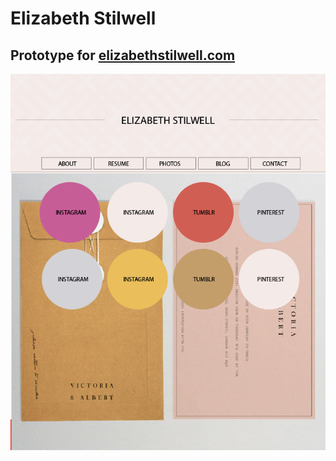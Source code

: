 # Elizabeth Stilwell
## Prototype for [elizabethstilwell.com](http://elizabethstilwell.com)

 ![working prototype](./elizabethstilwell_mockup.png)